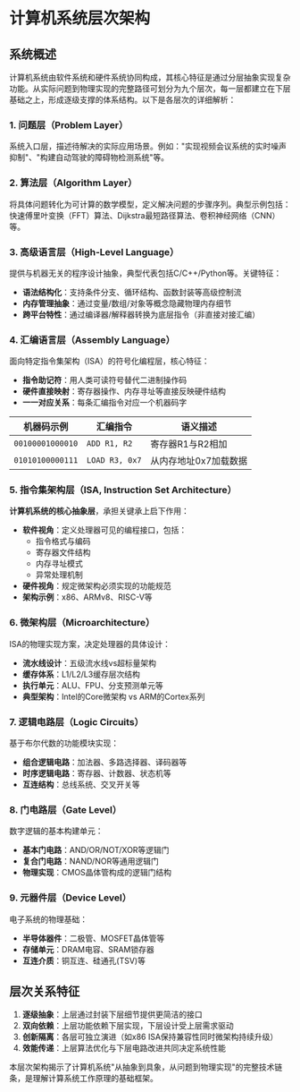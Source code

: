 # 计算机系统层次架构

## 系统概述

计算机系统由软件系统和硬件系统协同构成，其核心特征是通过分层抽象实现复杂功能。从实际问题到物理实现的完整路径可划分为九个层次，每一层都建立在下层基础之上，形成逐级支撑的体系结构。以下是各层次的详细解析：

### 1. 问题层（Problem Layer）
系统入口层，描述待解决的实际应用场景。例如："实现视频会议系统的实时噪声抑制"、"构建自动驾驶的障碍物检测系统"等。

### 2. 算法层（Algorithm Layer）
将具体问题转化为可计算的数学模型，定义解决问题的步骤序列。典型示例包括：快速傅里叶变换（FFT）算法、Dijkstra最短路径算法、卷积神经网络（CNN）等。

### 3. 高级语言层（High-Level Language）
提供与机器无关的程序设计抽象，典型代表包括C/C++/Python等。关键特征：
- **语法结构化**：支持条件分支、循环结构、函数封装等高级控制流
- **内存管理抽象**：通过变量/数组/对象等概念隐藏物理内存细节
- **跨平台特性**：通过编译器/解释器转换为底层指令（非直接对接汇编）

### 4. 汇编语言层（Assembly Language）
面向特定指令集架构（ISA）的符号化编程层，核心特征：
- **指令助记符**：用人类可读符号替代二进制操作码
- **硬件直接映射**：寄存器操作、内存寻址等直接反映硬件结构
- **一一对应关系**：每条汇编指令对应一个机器码字

| 机器码示例       | 汇编指令       | 语义描述              |
|------------------|----------------|----------------------|
| `00100001000010` | `ADD R1, R2`   | 寄存器R1与R2相加      |
| `01010100000111` | `LOAD R3, 0x7` | 从内存地址0x7加载数据 |

### 5. 指令集架构层（ISA, Instruction Set Architecture）
**计算机系统的核心抽象层**，承担关键承上启下作用：
- **软件视角**：定义处理器可见的编程接口，包括：
  - 指令格式与编码
  - 寄存器文件结构
  - 内存寻址模式
  - 异常处理机制
- **硬件视角**：规定微架构必须实现的功能规范
- **架构示例**：x86、ARMv8、RISC-V等

### 6. 微架构层（Microarchitecture）
ISA的物理实现方案，决定处理器的具体设计：
- **流水线设计**：五级流水线vs超标量架构
- **缓存体系**：L1/L2/L3缓存层次结构
- **执行单元**：ALU、FPU、分支预测单元等
- **典型架构**：Intel的Core微架构 vs ARM的Cortex系列

### 7. 逻辑电路层（Logic Circuits）
基于布尔代数的功能模块实现：
- **组合逻辑电路**：加法器、多路选择器、译码器等
- **时序逻辑电路**：寄存器、计数器、状态机等
- **互连结构**：总线系统、交叉开关等

### 8. 门电路层（Gate Level）
数字逻辑的基本构建单元：
- **基本门电路**：AND/OR/NOT/XOR等逻辑门
- **复合门电路**：NAND/NOR等通用逻辑门
- **物理实现**：CMOS晶体管构成的逻辑门结构

### 9. 元器件层（Device Level）
电子系统的物理基础：
- **半导体器件**：二极管、MOSFET晶体管等
- **存储单元**：DRAM电容、SRAM锁存器
- **互连介质**：铜互连、硅通孔(TSV)等

## 层次关系特征
1. **逐级抽象**：上层通过封装下层细节提供更简洁的接口
2. **双向依赖**：上层功能依赖下层实现，下层设计受上层需求驱动
3. **创新隔离**：各层可独立演进（如x86 ISA保持兼容性同时微架构持续升级）
4. **效能传递**：上层算法优化与下层电路改进共同决定系统性能

本层次架构揭示了计算机系统"从抽象到具象，从问题到物理实现"的完整技术链条，是理解计算系统工作原理的基础框架。
